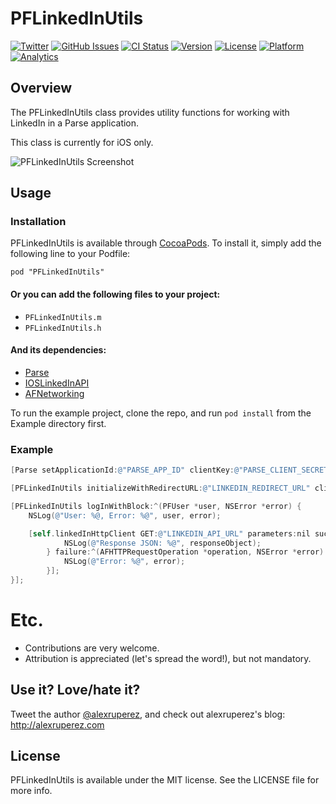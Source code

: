# PFLinkedInUtils

[![Twitter](http://img.shields.io/badge/contact-@alexruperez-blue.svg?style=flat)](http://twitter.com/alexruperez)
[![GitHub Issues](http://img.shields.io/github/issues/alexruperez/PFLinkedInUtils.svg?style=flat)](http://github.com/alexruperez/PFLinkedInUtils/issues)
[![CI Status](http://img.shields.io/travis/alexruperez/PFLinkedInUtils.svg?style=flat)](https://travis-ci.org/alexruperez/PFLinkedInUtils)
[![Version](https://img.shields.io/cocoapods/v/PFLinkedInUtils.svg?style=flat)](http://cocoadocs.org/docsets/PFLinkedInUtils)
[![License](https://img.shields.io/cocoapods/l/PFLinkedInUtils.svg?style=flat)](http://cocoadocs.org/docsets/PFLinkedInUtils)
[![Platform](https://img.shields.io/cocoapods/p/PFLinkedInUtils.svg?style=flat)](http://cocoadocs.org/docsets/PFLinkedInUtils)
[![Analytics](https://ga-beacon.appspot.com/UA-55329295-1/PFLinkedInUtils/readme?pixel)](https://github.com/igrigorik/ga-beacon)

## Overview

The PFLinkedInUtils class provides utility functions for working with LinkedIn in a Parse application.

This class is currently for iOS only.

![PFLinkedInUtils Screenshot](https://raw.githubusercontent.com/alexruperez/PFLinkedInUtils/master/screenshot.png)

## Usage

### Installation

PFLinkedInUtils is available through [CocoaPods](http://cocoapods.org). To install
it, simply add the following line to your Podfile:

    pod "PFLinkedInUtils"

#### Or you can add the following files to your project:
* `PFLinkedInUtils.m`
* `PFLinkedInUtils.h`

#### And its dependencies:
* [Parse](https://www.parse.com)
* [IOSLinkedInAPI](https://github.com/jeyben/IOSLinkedInAPI)
* [AFNetworking](https://github.com/AFNetworking/AFNetworking)

To run the example project, clone the repo, and run `pod install` from the Example directory first.

### Example

```objectivec
[Parse setApplicationId:@"PARSE_APP_ID" clientKey:@"PARSE_CLIENT_SECRET"];

[PFLinkedInUtils initializeWithRedirectURL:@"LINKEDIN_REDIRECT_URL" clientId:@"LINKEDIN_CLIENT_ID" clientSecret:@"LINKEDIN_CLIENT_SECRET" state:@"DCEEFWF45453sdffef424" grantedAccess:@[@"r_fullprofile", @"r_network"] presentingViewController:nil];

[PFLinkedInUtils logInWithBlock:^(PFUser *user, NSError *error) {
    NSLog(@"User: %@, Error: %@", user, error);

    [self.linkedInHttpClient GET:@"LINKEDIN_API_URL" parameters:nil success:^(AFHTTPRequestOperation *operation, id responseObject) {
		    NSLog(@"Response JSON: %@", responseObject);
		} failure:^(AFHTTPRequestOperation *operation, NSError *error) {
		    NSLog(@"Error: %@", error);
		}];
}];
```

# Etc.

* Contributions are very welcome.
* Attribution is appreciated (let's spread the word!), but not mandatory.

## Use it? Love/hate it?

Tweet the author [@alexruperez](http://twitter.com/alexruperez), and check out alexruperez's blog: http://alexruperez.com

## License

PFLinkedInUtils is available under the MIT license. See the LICENSE file for more info.

